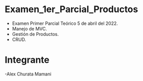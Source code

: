 # Examen_1er_Parcial_Productos

* Examen Primer Parcial Teórico 5 de abril del 2022.
* Manejo de MVC.
* Gestión de Productos.
* CRUD.
  

# Integrante

  -Alex Churata Mamani
